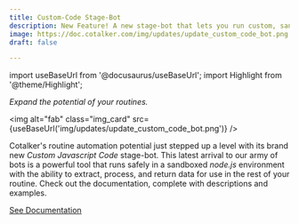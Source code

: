 ```yaml
---
title: Custom-Code Stage-Bot
description: New Feature! A new stage-bot that lets you run custom, sandboxed, Javascript code in your routines to extract, process, and return data.
image: https://doc.cotalker.com/img/updates/update_custom_code_bot.png
draft: false

---
```


import useBaseUrl from '@docusaurus/useBaseUrl'; 
import Highlight from '@theme/Highlight';


<div className="align-center">
<div class="card">
<div class="card__header">

<span className="hero__subtitle"><em>Expand the potential of your routines.</em></span>

</div>
<div class="card__image">

<img alt="fab" class="img_card" src={useBaseUrl('img/updates/update_custom_code_bot.png')} />
<br/>

</div>
<div class="card__body">

Cotalker's routine automation potential just stepped up a level with its brand new _Custom Javascript Code_ stage-bot. This latest arrival to our army of bots is a powerful tool that runs safely in a sandboxed _node.js_ environment with the ability to extract, process, and return data for use in the rest of your routine. Check out the documentation, complete with descriptions and examples.

</div>
<div className="card__footer text-center align-padding-center">

<a className="button button--info button--block" href="/docs/documentation/automation/bots/ccjs">See Documentation</a>
<br/>

</div>
</div>
</div>
